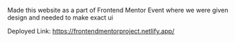 Made this website as a part of Frontend Mentor Event where we were given design and needed to make exact ui 

Deployed Link: https://frontendmentorproject.netlify.app/
